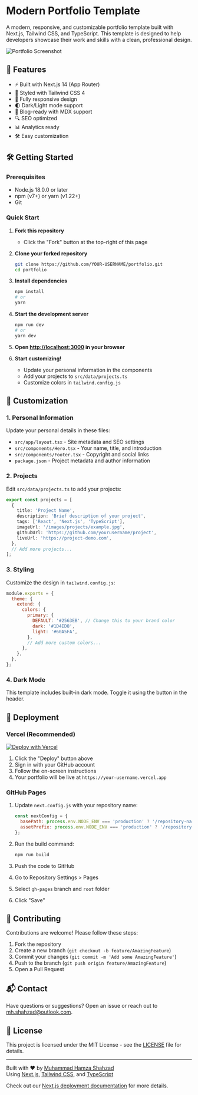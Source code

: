 # Modern Portfolio Template

A modern, responsive, and customizable portfolio template built with Next.js, Tailwind CSS, and TypeScript. This template is designed to help developers showcase their work and skills with a clean, professional design.

![Portfolio Screenshot](/public/images/screenshot.png)

## 🚀 Features

- ⚡ Built with Next.js 14 (App Router)
- 🎨 Styled with Tailwind CSS 4
- 📱 Fully responsive design
- 🌓 Dark/Light mode support
- 📝 Blog-ready with MDX support
- 🔍 SEO optimized
- 📊 Analytics ready
- 🛠 Easy customization

## 🛠 Getting Started

### Prerequisites

- Node.js 18.0.0 or later
- npm (v7+) or yarn (v1.22+)
- Git

### Quick Start

1. **Fork this repository**
   - Click the "Fork" button at the top-right of this page

2. **Clone your forked repository**
   ```bash
   git clone https://github.com/YOUR-USERNAME/portfolio.git
   cd portfolio
   ```

3. **Install dependencies**
   ```bash
   npm install
   # or
   yarn
   ```

4. **Start the development server**
   ```bash
   npm run dev
   # or
   yarn dev
   ```

5. **Open [http://localhost:3000](http://localhost:3000) in your browser**

6. **Start customizing!**
   - Update your personal information in the components
   - Add your projects to `src/data/projects.ts`
   - Customize colors in `tailwind.config.js`

## 🎨 Customization

### 1. Personal Information

Update your personal details in these files:
- `src/app/layout.tsx` - Site metadata and SEO settings
- `src/components/Hero.tsx` - Your name, title, and introduction
- `src/components/Footer.tsx` - Copyright and social links
- `package.json` - Project metadata and author information

### 2. Projects

Edit `src/data/projects.ts` to add your projects:
```typescript
export const projects = [
  {
    title: 'Project Name',
    description: 'Brief description of your project',
    tags: ['React', 'Next.js', 'TypeScript'],
    imageUrl: '/images/projects/example.jpg',
    githubUrl: 'https://github.com/yourusername/project',
    liveUrl: 'https://project-demo.com',
  },
  // Add more projects...
];
```

### 3. Styling

Customize the design in `tailwind.config.js`:
```javascript
module.exports = {
  theme: {
    extend: {
      colors: {
        primary: {
          DEFAULT: '#2563EB', // Change this to your brand color
          dark: '#1D4ED8',
          light: '#60A5FA',
        },
        // Add more custom colors...
      },
    },
  },
};
```

### 4. Dark Mode

This template includes built-in dark mode. Toggle it using the button in the header.

## 🚀 Deployment

### Vercel (Recommended)

[![Deploy with Vercel](https://vercel.com/button)](https://vercel.com/new/clone?repository-url=https%3A%2F%2Fgithub.com%2Fmhshahzad%2Fportfolio&project-name=my-portfolio&repository-name=portfolio)

1. Click the "Deploy" button above
2. Sign in with your GitHub account
3. Follow the on-screen instructions
4. Your portfolio will be live at `https://your-username.vercel.app`

### GitHub Pages

1. Update `next.config.js` with your repository name:
   ```javascript
   const nextConfig = {
     basePath: process.env.NODE_ENV === 'production' ? '/repository-name' : '',
     assetPrefix: process.env.NODE_ENV === 'production' ? '/repository-name/' : '',
   };
   ```

2. Run the build command:
   ```bash
   npm run build
   ```

3. Push the code to GitHub
4. Go to Repository Settings > Pages
5. Select `gh-pages` branch and `root` folder
6. Click "Save"

## 🤝 Contributing

Contributions are welcome! Please follow these steps:

1. Fork the repository
2. Create a new branch (`git checkout -b feature/AmazingFeature`)
3. Commit your changes (`git commit -m 'Add some AmazingFeature'`)
4. Push to the branch (`git push origin feature/AmazingFeature`)
5. Open a Pull Request

## 📬 Contact

Have questions or suggestions? Open an issue or reach out to [mh.shahzad@outlook.com](mailto:mh.shahzad@outlook.com).

## 📄 License

This project is licensed under the MIT License - see the [LICENSE](LICENSE) file for details.

---

Built with ❤️ by [Muhammad Hamza Shahzad](https://mhshahzad.tech)  
Using [Next.js](https://nextjs.org/), [Tailwind CSS](https://tailwindcss.com/), and [TypeScript](https://www.typescriptlang.org/)

Check out our [Next.js deployment documentation](https://nextjs.org/docs/app/building-your-application/deploying) for more details.
